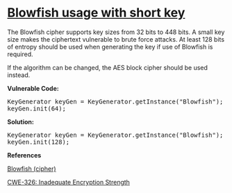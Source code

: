 # [Blowfish usage with short key](http://find-sec-bugs.github.io/bugs.htm#BLOWFISH_KEY_SIZE)

The Blowfish cipher supports key sizes from 32 bits to 448 bits. A small key size makes the ciphertext vulnerable to brute force attacks.
At least 128 bits of entropy should be used when generating the key if use of Blowfish is required.

If the algorithm can be changed, the AES block cipher should be used instead.

**Vulnerable Code:**  

<pre>KeyGenerator keyGen = KeyGenerator.getInstance("Blowfish");
keyGen.init(64);</pre>

**Solution:**  

<pre>KeyGenerator keyGen = KeyGenerator.getInstance("Blowfish");
keyGen.init(128);</pre>

**References**  

[Blowfish (cipher)](http://en.wikipedia.org/wiki/Blowfish_(cipher))  

[CWE-326: Inadequate Encryption Strength](http://cwe.mitre.org/data/definitions/326.html)